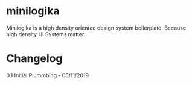 # minilogika
Minilogika is a high density oriented design system boilerplate. Because high density UI Systems matter.

# Changelog
0.1 Initial Plummbing - 05/11/2019

